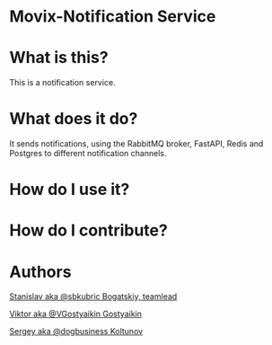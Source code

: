 # Movix-Notification Service

# What is this?

This is a notification service.

# What does it do?

It sends notifications, using the RabbitMQ broker, FastAPI, Redis and Postgres to different notification channels.

# How do I use it?

# How do I contribute?

# Authors

[Stanislav aka @sbkubric Bogatskiy, teamlead](https://github.com/sbkubric)

[Viktor aka @VGostyaikin Gostyaikin](https://github.com/VGostyaikin)

[Sergey aka @dogbusiness Koltunov](https://github.com/dogbusiness)
